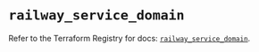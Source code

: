 # `railway_service_domain`

Refer to the Terraform Registry for docs: [`railway_service_domain`](https://registry.terraform.io/providers/terraform-community-providers/railway/0.5.2/docs/resources/service_domain).

